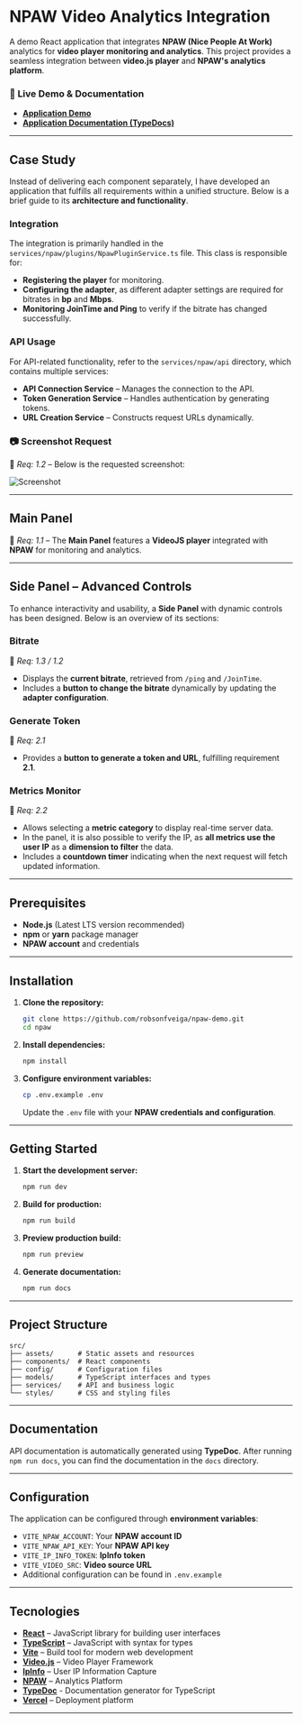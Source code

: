 # NPAW Video Analytics Integration

A demo React application that integrates **NPAW (Nice People At Work)** analytics for **video player monitoring and analytics**. This project provides a seamless integration between **video.js player** and **NPAW's analytics platform**.

### 📌 Live Demo & Documentation
- [**Application Demo**](https://npaw.vercel.app/)
- [**Application Documentation (TypeDocs)**](https://npaw.vercel.app/docs/index.html)

---

## Case Study

Instead of delivering each component separately, I have developed an application that fulfills all requirements within a unified structure. Below is a brief guide to its **architecture and functionality**.

### Integration

The integration is primarily handled in the `services/npaw/plugins/NpawPluginService.ts` file. This class is responsible for:

- **Registering the player** for monitoring.
- **Configuring the adapter**, as different adapter settings are required for bitrates in **bp** and **Mbps**.
- **Monitoring JoinTime and Ping** to verify if the bitrate has changed successfully.

### API Usage

For API-related functionality, refer to the `services/npaw/api` directory, which contains multiple services:

- **API Connection Service** – Manages the connection to the API.
- **Token Generation Service** – Handles authentication by generating tokens.
- **URL Creation Service** – Constructs request URLs dynamically.

### 📷 Screenshot Request

📌 *Req: 1.2* – Below is the requested screenshot:

![Screenshot](https://npaw.vercel.app/images/Req-1.2.png)

---

## Main Panel

📌 *Req: 1.1* – The **Main Panel** features a **VideoJS player** integrated with **NPAW** for monitoring and analytics.

---

## Side Panel – Advanced Controls

To enhance interactivity and usability, a **Side Panel** with dynamic controls has been designed. Below is an overview of its sections:

### Bitrate
📌 *Req: 1.3 / 1.2*
- Displays the **current bitrate**, retrieved from `/ping` and `/JoinTime`.
- Includes a **button to change the bitrate** dynamically by updating the **adapter configuration**.

### Generate Token
📌 *Req: 2.1*
- Provides a **button to generate a token and URL**, fulfilling requirement **2.1**.

### Metrics Monitor
📌 *Req: 2.2*
- Allows selecting a **metric category** to display real-time server data.
- In the panel, it is also possible to verify the IP, as **all metrics use the user IP** as a **dimension to filter** the data.
- Includes a **countdown timer** indicating when the next request will fetch updated information.

---

## Prerequisites

- **Node.js** (Latest LTS version recommended)
- **npm** or **yarn** package manager
- **NPAW account** and credentials

---

## Installation

1. **Clone the repository:**
   ```bash
   git clone https://github.com/robsonfveiga/npaw-demo.git
   cd npaw
   ```

2. **Install dependencies:**
   ```bash
   npm install
   ```

3. **Configure environment variables:**
   ```bash
   cp .env.example .env
   ```
   Update the `.env` file with your **NPAW credentials and configuration**.

---

## Getting Started

1. **Start the development server:**
   ```bash
   npm run dev
   ```

2. **Build for production:**
   ```bash
   npm run build
   ```

3. **Preview production build:**
   ```bash
   npm run preview
   ```

4. **Generate documentation:**
   ```bash
   npm run docs
   ```

---

## Project Structure

```
src/
├── assets/      # Static assets and resources
├── components/  # React components
├── config/      # Configuration files
├── models/      # TypeScript interfaces and types
├── services/    # API and business logic
└── styles/      # CSS and styling files
```

---

## Documentation

API documentation is automatically generated using **TypeDoc**. After running `npm run docs`, you can find the documentation in the `docs` directory.

---

## Configuration

The application can be configured through **environment variables**:

- `VITE_NPAW_ACCOUNT`: Your **NPAW account ID**
- `VITE_NPAW_API_KEY`: Your **NPAW API key**
- `VITE_IP_INFO_TOKEN`: **IpInfo token**
- `VITE_VIDEO_SRC`: **Video source URL**
- Additional configuration can be found in `.env.example`

---
## Tecnologies

- [**React**](https://react.dev/) – JavaScript library for building user interfaces
- [**TypeScript**](https://www.typescriptlang.org/) – JavaScript with syntax for types
- [**Vite**](https://vitejs.dev/) – Build tool for modern web development
- [**Video.js**](https://videojs.com/) – Video Player Framework
- [**IpInfo**](https://ipinfo.io/) – User IP Information Capture
- [**NPAW**](https://npaw.com/) – Analytics Platform
- [**TypeDoc**](https://typedoc.org/) - Documentation generator for TypeScript
- [**Vercel**](https://vercel.com/) – Deployment platform

---

